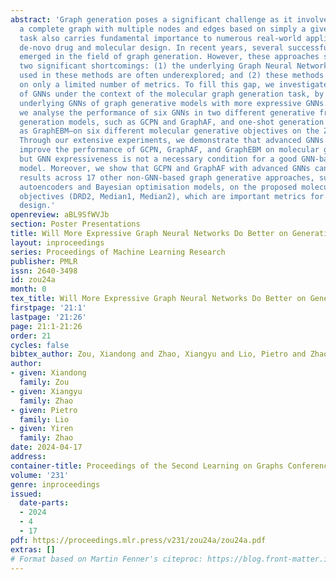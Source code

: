 ```yaml
---
abstract: 'Graph generation poses a significant challenge as it involves predicting
  a complete graph with multiple nodes and edges based on simply a given label. This
  task also carries fundamental importance to numerous real-world applications, including
  de-novo drug and molecular design. In recent years, several successful methods have
  emerged in the field of graph generation. However, these approaches suffer from
  two significant shortcomings: (1) the underlying Graph Neural Network (GNN) architectures
  used in these methods are often underexplored; and (2) these methods are often evaluated
  on only a limited number of metrics. To fill this gap, we investigate the expressiveness
  of GNNs under the context of the molecular graph generation task, by replacing the
  underlying GNNs of graph generative models with more expressive GNNs. Specifically,
  we analyse the performance of six GNNs in two different generative frameworks—autoregressive
  generation models, such as GCPN and GraphAF, and one-shot generation models, such
  as GraphEBM—on six different molecular generative objectives on the ZINC-250k dataset.
  Through our extensive experiments, we demonstrate that advanced GNNs can indeed
  improve the performance of GCPN, GraphAF, and GraphEBM on molecular generation tasks,
  but GNN expressiveness is not a necessary condition for a good GNN-based generative
  model. Moreover, we show that GCPN and GraphAF with advanced GNNs can achieve state-of-the-art
  results across 17 other non-GNN-based graph generative approaches, such as variational
  autoencoders and Bayesian optimisation models, on the proposed molecular generative
  objectives (DRD2, Median1, Median2), which are important metrics for de-novo molecular
  design.'
openreview: aBL9SfWVJb
section: Poster Presentations
title: Will More Expressive Graph Neural Networks Do Better on Generative Tasks?
layout: inproceedings
series: Proceedings of Machine Learning Research
publisher: PMLR
issn: 2640-3498
id: zou24a
month: 0
tex_title: Will More Expressive Graph Neural Networks Do Better on Generative Tasks?
firstpage: '21:1'
lastpage: '21:26'
page: 21:1-21:26
order: 21
cycles: false
bibtex_author: Zou, Xiandong and Zhao, Xiangyu and Lio, Pietro and Zhao, Yiren
author:
- given: Xiandong
  family: Zou
- given: Xiangyu
  family: Zhao
- given: Pietro
  family: Lio
- given: Yiren
  family: Zhao
date: 2024-04-17
address:
container-title: Proceedings of the Second Learning on Graphs Conference
volume: '231'
genre: inproceedings
issued:
  date-parts:
  - 2024
  - 4
  - 17
pdf: https://proceedings.mlr.press/v231/zou24a/zou24a.pdf
extras: []
# Format based on Martin Fenner's citeproc: https://blog.front-matter.io/posts/citeproc-yaml-for-bibliographies/
---
```

